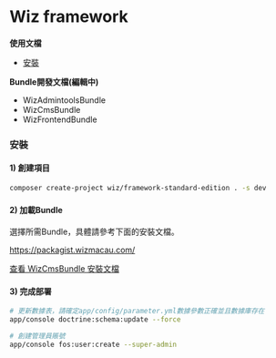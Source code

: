 Wiz framework
===================

**使用文檔**

* [安裝](#installation)

**Bundle開發文檔(編輯中)**

* WizAdmintoolsBundle
* WizCmsBundle
* WizFrontendBundle

<a name="installation"></a>

### 安裝

#### 1) 創建項目

```bash
composer create-project wiz/framework-standard-edition . -s dev
```

#### 2) 加載Bundle

選擇所需Bundle，具體請參考下面的安裝文檔。

https://packagist.wizmacau.com/

[查看 WizCmsBundle 安裝文檔](https://github.com/wizmacau/framework-standard-edition/blob/master/app/Resources/doc/cms-bundle.md)

#### 3) 完成部署

```bash
# 更新數據表，請確定app/config/parameter.yml數據參數正確並且數據庫存在
app/console doctrine:schema:update --force

# 創建管理員賬號
app/console fos:user:create --super-admin
```

